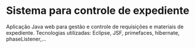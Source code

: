 # Sistema para controle de expediente
Aplicação Java web para gestão e controle de requisições e materiais de expediente.
Tecnologias utilizadas: Eclipse, JSF, primefaces, hibernate, phaseListener,...
